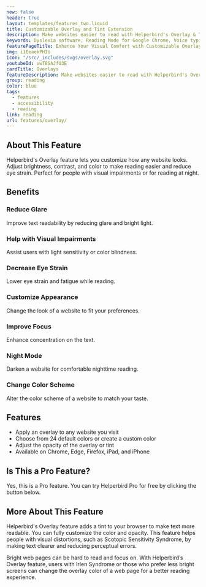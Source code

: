 ```yaml
---
new: false
header: true
layout: templates/features_two.liquid
title: Customizable Overlay and Tint Extension
description: Make websites easier to read with Helperbird's Overlay & Tint feature. Adjust brightness, contrast, and colors to reduce glare and ease eye strain.
keywords: Dyslexia software, Reading Mode for Google Chrome, Voice typing for Chrome, Text to speech for Chrome, text reader, Immersive Reader, dyslexia fonts, accessibility software, dyslexia software, Helperbird for Edge, Helperbird for Firefox, Helperbird for Chrome, Opendyslexic for Chrome, OpenDyslexic
featurePageTitle: Enhance Your Visual Comfort with Customizable Overlays & Tints from Helperbird
img: i1EeaekPHIo
icon: "/src/_includes/svgs/overlay.svg"
youtubeId: vwT8SAJfU3E
cardTitle: Overlays
featureDescription: Make websites easier to read with Helperbird's Overlay & Tint feature. Adjust brightness, contrast, and colors to reduce glare and ease eye strain.
group: reading
color: blue
tags: 
  - features
  - accessibility
  - reading
link: reading
url: features/overlay/
---
```


## About This Feature

Helperbird's Overlay feature lets you customize how any website looks. Adjust brightness, contrast, and color to make reading easier and reduce eye strain. Perfect for people with visual impairments or for reading at night.

## Benefits

### Reduce Glare
Improve text readability by reducing glare and bright light.

### Help with Visual Impairments
Assist users with light sensitivity or color blindness.

### Decrease Eye Strain
Lower eye strain and fatigue while reading.

### Customize Appearance
Change the look of a website to fit your preferences.

### Improve Focus
Enhance concentration on the text.

### Night Mode
Darken a website for comfortable nighttime reading.

### Change Color Scheme
Alter the color scheme of a website to match your taste.

## Features

- Apply an overlay to any website you visit
- Choose from 24 default colors or create a custom color
- Adjust the opacity of the overlay or tint
- Available on Chrome, Edge, Firefox, iPad, and iPhone

## Is This a Pro Feature?

Yes, this is a Pro feature. You can try Helperbird Pro for free by clicking the button below.

## More About This Feature

Helperbird's Overlay feature adds a tint to your browser to make text more readable. You can fully customize the color and opacity. This feature helps people with visual distortions, such as Scotopic Sensitivity Syndrome, by making text clearer and reducing perceptual errors.

Bright web pages can be hard to read and focus on. With Helperbird’s Overlay feature, users with Irlen Syndrome or those who prefer less bright screens can change the overlay color of a web page for a better reading experience.
